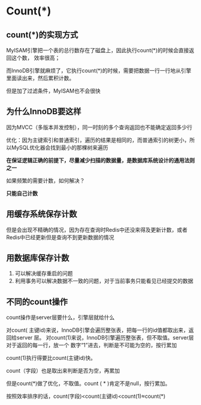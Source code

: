 # Count(*)

## count(*)的实现方式

MyISAM引擎把一个表的总行数存在了磁盘上，因此执行count(*)的时候会直接返回这个数， 效率很高； 

而InnoDB引擎就麻烦了，它执行count(*)的时候，需要把数据一行一行地从引擎里面读出来，然后累积计数。 



但是加了过滤条件，MyISAM也不会很快
## 为什么InnoDB要这样

因为MVCC（多版本并发控制），同一时刻的多个查询返回也不能确定返回多少行



优化：因为主键索引和普通索引，遍历的结果是相同的，而普通索引的树更小，所以MySQL优化器会找到最小的那棵树来遍历

**在保证逻辑正确的前提下，尽量减少扫描的数据量，是数据库系统设计的通用法则之一**



如果频繁的需要计数，如何解决？

**只能自己计数**
## 用缓存系统保存计数

但是会出现不精确的情况，因为存在查询时Redis中还没来得及更新计数，或者Redis中已经更新但是查询不到更新数据的情况

## 用数据库保存计数

1. 可以解决缓存重启的问题
2. 利用事务可以解决数据不一致的问题，对于当前事务只能看见已经提交的数据

## 不同的count操作

count操作是server层要什么，引擎层就给什么

对count( 主键id)来说，InnoDB引擎会遍历整张表，把每一行的id值都取出来，返回给server 层。
对count(1)来说，InnoDB引擎遍历整张表，但不取值。server层对于返回的每一行，放一个 数字“1”进去，判断是不可能为空的，按行累加

count(1)执行得要比count(主键id)快。



count（字段）也是取出来判断是否为空，再累加

但是count(*)做了优化，不取值。count ( * )肯定不是null，按行累加。



按照效率排序的话，count(字段)<count(主键id)<count(1)≈count(*)
